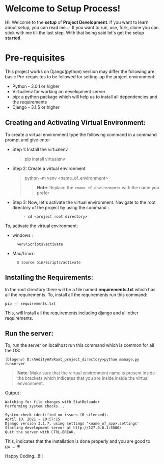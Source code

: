 # Welcome to Setup Process!

Hi! Welcome to the ***setup*** of  **Project Development**. If you want to learn about setup, you can read me...! If you want to run, use, fork, clone you can stick with me till the last step. With that being said let's get the setup **started**.


# Pre-requisites 

This project works on Django(python) version may differ the following are basic Pre-requisites to be followed for setting-up the project environment:

- Python -  3.0.1 or higher
- Virtualenv for working on development server
- pip: a python package which will help us to install all dependencies and the requirements
- Django - 3.1.5 or higher

## Creating and Activating Virtual Environment:
To create a virtual environment type the following command in a command prompt and give enter

- Step 1: Install the virtualenv
	>pip install virtualenv

- Step 2: Create a virtual environment
	>python -m venv <name_of_environment>
	>>**Note**: Replace the `<name_of_environment>` with the name you prefer
	
-  Step 3: Now, let's activate the virtual environment. Navigate to the root directory of the project by using the command :
		
		
			- cd <project root directory>

To, activate the virtual environment: 
- windows : 
			
		>env\Scripts\activate

 - Mac/Linux: 
		
		 $ source bin/Scripts/activate

## Installing the Requirements:

In the root directory there will be a file named **requirements.txt** which has all the requirements.
To, install all the requirements run this command:

    pip -r requirements.txt
    
This, will Install all the requirements including django and all other requirements. 

## Run the server:
To, run the server on localhost run this command which is common for all the OS:

    (blogenv) D:\AAdityAA\Root_project_directory>python manage.py runserver

>**Note:** Make sure  that the virtual environment name is present inside the brackets which indicates that you are inside inside the virtual environment.

Output :

    Watching for file changes with StatReloader
	Performing system checks...

	System check identified no issues (0 silenced).
	April 10, 2021 - 10:57:15
	Django version 3.1.7, using settings '<name_of_app>.settings'
	Starting development server at http://127.0.0.1:8000/
	Quit the server with CTRL-BREAK.

This, indicates that the installation is done properly and you are good to go.....!!!

Happy Coding...!!!!
